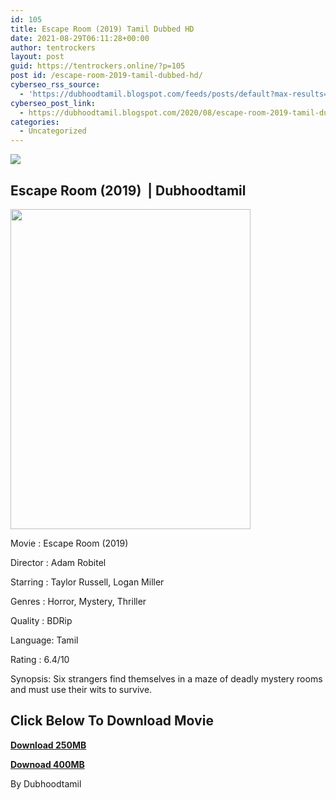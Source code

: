 ```yaml
---
id: 105
title: Escape Room (2019) Tamil Dubbed HD
date: 2021-08-29T06:11:28+00:00
author: tentrockers
layout: post
guid: https://tentrockers.online/?p=105
post id: /escape-room-2019-tamil-dubbed-hd/
cyberseo_rss_source:
  - 'https://dubhoodtamil.blogspot.com/feeds/posts/default?max-results=150&start-index=151'
cyberseo_post_link:
  - https://dubhoodtamil.blogspot.com/2020/08/escape-room-2019-tamil-dubbed-hd.html
categories:
  - Uncategorized
---
```

<div class="media_block">
  <img src="https://1.bp.blogspot.com/-2hd1IM9IPV0/X0iuqGy3MDI/AAAAAAAACKM/kkwcKKFlm7EVcdFLyK0Vkuv8lQAMkFl5QCNcBGAsYHQ/s72-w384-h512-c/817XW6R5p3L._RI_.jpg" class="media_thumbnail" />
</div>

## Escape Room (2019)&nbsp; | Dubhoodtamil

<div class="separator">
  <img loading="lazy" border="0" data-original-height="1600" data-original-width="1200" height="512" src="https://1.bp.blogspot.com/-2hd1IM9IPV0/X0iuqGy3MDI/AAAAAAAACKM/kkwcKKFlm7EVcdFLyK0Vkuv8lQAMkFl5QCNcBGAsYHQ/w384-h512/817XW6R5p3L._RI_.jpg" width="384" />
</div>

Movie	<span></span>:	<span></span>Escape Room (2019)&nbsp;

Director	<span></span>:	<span></span>Adam Robitel&nbsp;

Starring	<span></span>:	<span></span>Taylor Russell, Logan Miller&nbsp;

Genres	<span></span>:	<span></span>Horror, Mystery, Thriller

Quality	<span></span>:	<span></span>BDRip

Language:	<span></span>Tamil&nbsp;

Rating	<span></span>:	<span></span>6.4/10

Synopsis: Six strangers find themselves in a maze of deadly mystery rooms and must use their wits to survive.

## **<span>Click Below To Download Movie</span>**

**<span><a href="https://oncehelp.com/escaperoom-1" target="_blank" rel="noopener">Download 250MB</a></span>**

**<span><a href="https://oncehelp.com/escaperoom-2" target="_blank" rel="noopener">Downoad 400MB</a></span>**

By Dubhoodtamil